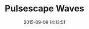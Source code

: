 ---
layout: lab-single.hbs
title: Pulsescape Waves
date: 2015-09-09 14:13:51
description: Pulse as waves
image: https://farm1.staticflickr.com/638/21259652916_942000e045_b.jpg
thumb: https://farm1.staticflickr.com/638/21259652916_942000e045.jpg
tags:
  - dataset-pulse
---